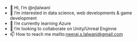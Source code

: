 - 👋 Hi, I’m @njlalwani
- 👀 I’m interested in data science, web developments & game development
- 🌱 I’m currently learning Azure
- 💞️ I’m looking to collaborate on Unity/Unreal Enginne
- 📫 How to reach me mailto:neeraj.s.lalwani@gmail.com

<!---
njlalwani/njlalwani is a ✨ special ✨ repository because its `README.md` (this file) appears on your GitHub profile.
You can click the Preview link to take a look at your changes.
--->
